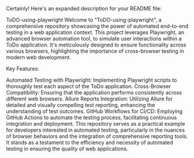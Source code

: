 
Certainly! Here's an expanded description for your README file:

ToDO-using-playwright
Welcome to "ToDO-using-playwright", a comprehensive repository showcasing the power of automated end-to-end testing in a web application context. This project leverages Playwright, an advanced browser automation tool, to simulate user interactions within a ToDo application. It's meticulously designed to ensure functionality across various browsers, highlighting the importance of cross-browser testing in modern web development.

Key Features:

Automated Testing with Playwright: Implementing Playwright scripts to thoroughly test each aspect of the ToDo application.
Cross-Browser Compatibility: Ensuring that the application performs consistently across different web browsers.
Allure Reports Integration: Utilizing Allure for detailed and visually compelling test reporting, enhancing the understanding of test outcomes.
GitHub Workflows for CI/CD: Employing GitHub Actions to automate the testing process, facilitating continuous integration and deployment.
This repository serves as a practical example for developers interested in automated testing, particularly in the nuances of browser behaviors and the integration of comprehensive reporting tools. It stands as a testament to the efficiency and necessity of automated testing in ensuring the quality of web applications.
